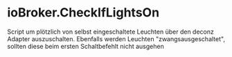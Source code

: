 # ioBroker.CheckIfLightsOn
Script um plötzlich von selbst eingeschaltete Leuchten über den deconz Adapter auszuschalten. Ebenfalls werden Leuchten "zwangsausgeschaltet", sollten diese beim ersten Schaltbefehlt nicht ausgehen
